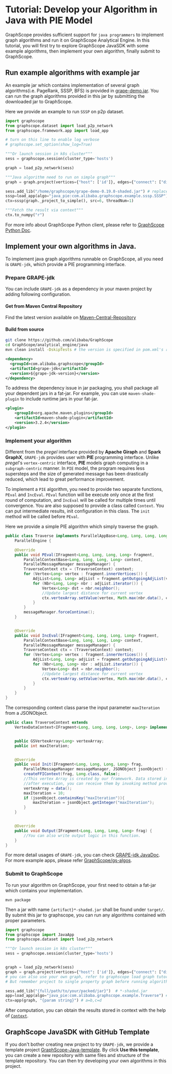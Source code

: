 # Tutorial: Develop your Algorithm in Java with PIE Model
GraphScope provides sufficient support for ``java programmers`` to implement graph algorithms and run it on GraphScope Analytical Engine.
In this tutorial, you will first try to explore GraphScope JavaSDK with some example algorithms, then implement your own algorithm, finally submit to GraphScope.

## Run example algorithms with example jar

An example jar which contains implementation of several graph algorithms(i.e. PageRank, SSSP, BFS) is provided in 
[grape-demo.jar](https://graphscope.oss-cn-beijing.aliyuncs.com/jar/grape-demo-0.19.0-shaded.jar). You can run the graph algorithms provided in this jar by submitting the downloaded jar to GraphScope.

Here we provide an example to run `SSSP` on p2p dataset.

```python
import graphscope
from graphscope.dataset import load_p2p_network
from graphscope.framework.app import load_app

# turn on this line to enable log verbose
# graphscope.set_option(show_log=True) 

"""Or launch session in k8s cluster"""
sess = graphscope.session(cluster_type='hosts') 

graph = load_p2p_network(sess)    

"""Java algorithm need to run on simple graph"""
graph = graph.project(vertices={"host": ['id']}, edges={"connect": ["dist"]})

sess.add_lib("/home/graphscope/grape-demo-0.19.0-shaded.jar") # replace path to grape-demo.jar
sssp=load_app(algo="java_pie:com.alibaba.graphscope.example.sssp.SSSP")
ctx=sssp(graph._project_to_simple(), src=6, threadNum=1)

"""Fetch the result via context"""
ctx.to_numpy("r")
```

For more info about GraphScope Python client, please refer to [GraphScope Python Doc](https://graphscope.io/docs/latest/reference/python_index.html). 

## Implement your own algorithms in Java.

To implement java graph algorithms runnable on GraphScope, all you need is `GRAPE-jdk`, which provide a PIE programming interface.

### Prepare **GRAPE-jdk**

You can include `GRAPE-jdk` as a dependency in your maven project by adding following configuration. 

#### Get from Maven Central Repository

Find the latest version available on [Maven-Central-Repository](https://mvnrepository.com/artifact/com.alibaba.graphscope/grape-jdk)

#### Build from source

```bash
git clone https://github.com/alibaba/GraphScope
cd GraphScope/analytical_engine/java
mvn clean install -DskipTests # the version is specified in pom.xml's revision property
```

```xml
<dependency>
  <groupId>com.alibaba.graphscope</groupId>
  <artifactId>grape-jdk</artifactId>
  <version>${grape-jdk-version}</version>
</dependency>
```

To address the dependency issue in jar packaging, you shall package all your 
dependent jars in a fat-jar. For example, you can use `maven-shade-plugin` to
include runtime jars in your fat-jar.

```xml
<plugin>
    <groupId>org.apache.maven.plugins</groupId>
    <artifactId>maven-shade-plugin</artifactId>
    <version>3.2.4</version>
</plugin>
```

### Implement your algorithm

Different from the *pregel* interface provided by **Apache Giraph** and **Spark GraphX**, `GRAPE-jdk` provides user with **PIE** programming interface. Unlike *pregel*'s ``vertex-centric`` interface, **PIE** 
models graph computing in a ``subgraph-centric`` manner. 
In `PIE` model, the program requires less supersteps and the size of generated message has been drastically reduced, which lead to great performance improvement.

To implement a `PIE` algorithm, you need to provide two separate functions, `PEval` and `IncEval`. `PEval` function will be execute only once at the first round of computation, and `IncEval` will be called for multiple times until convergence. You are also supposed to provide a class called `Context`. You can put intermediate
results, init configuration in this class. The `init` method will be called before
`PEval`.

Here we provide a simple PIE algorithm which simply traverse the graph.

```java
public class Traverse implements ParallelAppBase<Long, Long, Long, Long, TraverseContext>,
    ParallelEngine {

    @Override
    public void PEval(IFragment<Long, Long, Long, Long> fragment,
        ParallelContextBase<Long, Long, Long, Long> context,
        ParallelMessageManager messageManager) {
        TraverseContext ctx = (TraverseContext) context;
        for (Vertex<Long> vertex : fragment.innerVertices()) {
            AdjList<Long, Long> adjList = fragment.getOutgoingAdjList(vertex);
            for (Nbr<Long, Long> nbr : adjList.iterator()) {
                Vertex<Long> dst = nbr.neighbor();
                //Update largest distance for current vertex
                ctx.vertexArray.setValue(vertex, Math.max(nbr.data(), ctx.vertexArray.get(vertex)));
            }
        }
        messageManager.forceContinue();
    }


    @Override
    public void IncEval(IFragment<Long, Long, Long, Long> fragment,
        ParallelContextBase<Long, Long, Long, Long> context,
        ParallelMessageManager messageManager) {
        TraverseContext ctx = (TraverseContext) context;
        for (Vertex<Long> vertex : fragment.innerVertices()) {
            AdjList<Long, Long> adjList = fragment.getOutgoingAdjList(vertex);
            for (Nbr<Long, Long> nbr : adjList.iterator()) {
                Vertex<Long> dst = nbr.neighbor();
                //Update largest distance for current vertex
                ctx.vertexArray.setValue(vertex, Math.max(nbr.data(), ctx.vertexArray.get(vertex)));
            }
        }
    }
}
```

The corresponding context class parse the input parameter `maxIteration` from a JSONObject.
```java
public class TraverseContext extends
    VertexDataContext<IFragment<Long, Long, Long, Long>, Long> implements ParallelContextBase<Long,Long,Long,Long> {


    public GSVertexArray<Long> vertexArray;
    public int maxIteration;


    @Override
    public void Init(IFragment<Long, Long, Long, Long> frag,
        ParallelMessageManager messageManager, JSONObject jsonObject) {
        createFFIContext(frag, Long.class, false);
        //This vertex Array is created by our framework. Data stored in this array will be available
        //after execution, you can receive them by invoking method provided in Python Context.
        vertexArray = data();
        maxIteration = 10;
        if (jsonObject.containsKey("maxIteration")){
            maxIteration = jsonObject.getInteger("maxIteration");
        }
    }


    @Override
    public void Output(IFragment<Long, Long, Long, Long> frag) {
        //You can also write output logic in this function.
    }
}
```

For more detail usages of `GRAPE-jdk`, you can check [GRAPE-jdk JavaDoc](https://graphscope.io/docs/reference/gae_java/index.html). For more example apps, please refer [GraphScope/gs-algos](https://github.com/GraphScope/gs-algos).

### Submit to GraphScope 

To run your algorithm on GraphScope, your first need to obtain a fat-jar which contains your implementation.

```
mvn package
```

Then a jar with name `{artifact}*-shaded.jar` shall be found under `target/`. 
By submit this jar to graphscope, you can run any algorithms contained with proper
parameters.

```python
import graphscope
from graphscope import JavaApp
from graphscope.dataset import load_p2p_network

"""Or launch session in k8s cluster"""
sess = graphscope.session(cluster_type='hosts')


graph = load_p2p_network(sess)
graph = graph.project(vertices={"host": ['id']}, edges={"connect": ["dist"]})
# you can also use your own graph, refer to graphscope load graph tutorial.
# But remember project to single property graph before running algorithms.

sess.add_lib("{full/path/to/your/packed/jar}")  # *-shaded.jar
app=load_app(algo="java_pie:com.alibaba.graphscope.example.Traverse") # java_pie:{you-full-class-name}
ctx=app(graph, "{param string}") # a=b,c=d
```

After computation, you can obtain the results stored in context with the help of [`Context`](https://graphscope.io/docs/reference/context.html#context).

## GraphScope JavaSDK with GitHub Template

If you don't bother creating new project to try `GRAPE-jdk`, we provide a template project [GraphScope-Java-template](https://github.com/zhanglei1949/GraphScope-Java-template). By click **Use this template**, you can create a new repository with same files and structure of the template repository. You can then try developing your own algorithms in this project.